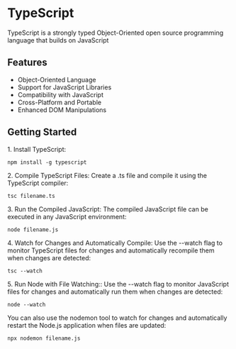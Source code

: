 # TypeScript
TypeScript is a strongly typed Object-Oriented open source programming language that builds on JavaScript

<h2>Features</h2>

  
* Object-Oriented Language
* Support for JavaScript Libraries
* Compatibility with JavaScript
* Cross-Platform and Portable
* Enhanced DOM Manipulations

<h2>Getting Started</h2>  

<p>1. Install TypeScript:</p>

```
npm install -g typescript
```

<p>2. Compile TypeScript Files:
Create a .ts file and compile it using the TypeScript compiler:</p>

```
tsc filename.ts
```

<p>3. Run the Compiled JavaScript:
The compiled JavaScript file can be executed in any JavaScript environment:</p>

```
node filename.js
```

<p>4. Watch for Changes and Automatically Compile:
Use the --watch flag to monitor TypeScript files for changes and automatically recompile them when changes are detected:</p>

```
tsc --watch
```

<p>5. Run Node with File Watching::
Use the --watch flag to monitor JavaScript files for changes and automatically run them when changes are detected:</p>

```
node --watch
```
You can also use the nodemon tool to watch for changes and automatically restart the Node.js application when files are updated:
```
npx nodemon filename.js
```
